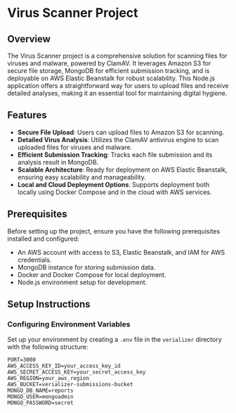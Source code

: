 # Virus Scanner Project

## Overview

The Virus Scanner project is a comprehensive solution for scanning files for viruses and malware, powered by ClamAV. It leverages Amazon S3 for secure file storage, MongoDB for efficient submission tracking, and is deployable on AWS Elastic Beanstalk for robust scalability. This Node.js application offers a straightforward way for users to upload files and receive detailed analyses, making it an essential tool for maintaining digital hygiene.

## Features

- **Secure File Upload**: Users can upload files to Amazon S3 for scanning.
- **Detailed Virus Analysis**: Utilizes the ClamAV antivirus engine to scan uploaded files for viruses and malware.
- **Efficient Submission Tracking**: Tracks each file submission and its analysis result in MongoDB.
- **Scalable Architecture**: Ready for deployment on AWS Elastic Beanstalk, ensuring easy scalability and manageability.
- **Local and Cloud Deployment Options**: Supports deployment both locally using Docker Compose and in the cloud with AWS services.

## Prerequisites

Before setting up the project, ensure you have the following prerequisites installed and configured:

- An AWS account with access to S3, Elastic Beanstalk, and IAM for AWS credentials.
- MongoDB instance for storing submission data.
- Docker and Docker Compose for local deployment.
- Node.js environment setup for development.

## Setup Instructions

### Configuring Environment Variables

Set up your environment by creating a `.env` file in the `verializer` directory with the following structure:

```plaintext
PORT=3000
AWS_ACCESS_KEY_ID=your_access_key_id
AWS_SECRET_ACCESS_KEY=your_secret_access_key
AWS_REGION=your_aws_region
AWS_BUCKET=verializer-submissions-bucket
MONGO_DB_NAME=reports
MONGO_USER=mongoadmin
MONGO_PASSWORD=secret
